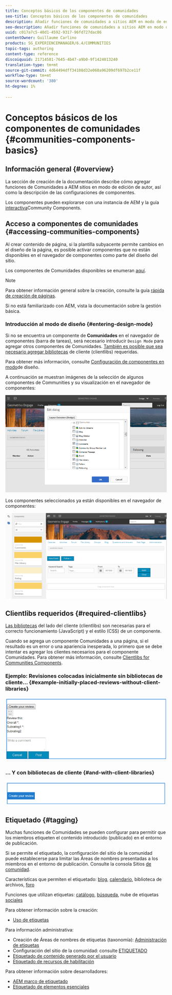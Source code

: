 ```yaml
---
title: Conceptos básicos de los componentes de comunidades
seo-title: Conceptos básicos de los componentes de comunidades
description: Añadir funciones de comunidades a sitios AEM en modo de edición y configurar componentes
seo-description: Añadir funciones de comunidades a sitios AEM en modo de edición y configurar componentes
uuid: c017a7c5-40d1-4592-9317-96fd727dac86
contentOwner: Guillaume Carlino
products: SG_EXPERIENCEMANAGER/6.4/COMMUNITIES
topic-tags: authoring
content-type: reference
discoiquuid: 21714581-7645-4b47-a9b0-9f1424013240
translation-type: tm+mt
source-git-commit: 4d64494dff34108d32e060a96209df697b2ce11f
workflow-type: tm+mt
source-wordcount: '380'
ht-degree: 1%

---
```



# Conceptos básicos de los componentes de comunidades {#communities-components-basics}

## Información general {#overview}

La sección de creación de la documentación describe cómo agregar funciones de Comunidades a AEM sitios en modo de edición de autor, así como la descripción de las configuraciones de componentes.

Los componentes pueden explorarse con una instancia de AEM y la guía [interactiva](components-guide.md)Community Components.

## Acceso a componentes de comunidades {#accessing-communities-components}

Al crear contenido de página, si la plantilla subyacente permite cambios en el diseño de la página, es posible activar componentes que no están disponibles en el navegador de componentes como parte del diseño del sitio.

Los componentes de Comunidades disponibles se enumeran [aquí](author-communities.md#available-communities-components).

>[!NOTE]
>
>Para obtener información general sobre la creación, consulte la guía [rápida de creación de páginas](../../help/sites-authoring/qg-page-authoring.md).
>
>Si no está familiarizado con AEM, vista la documentación sobre la gestión [](../../help/sites-authoring/basic-handling.md)básica.

### Introducción al modo de diseño {#entering-design-mode}

Si no se encuentra un componente de **Comunidades** en el navegador de componentes (barra de tareas), será necesario introducir `Design Mode` para agregar otros componentes de Comunidades. [También es posible que sea necesario agregar bibliotecas](#required-clientlibs) de cliente (clientlibs) requeridas.

Para obtener más información, consulte [Configuración de componentes en modo](../../help/sites-authoring/default-components-designmode.md)de diseño.

A continuación se muestran imágenes de la selección de algunos componentes de Communities y su visualización en el navegador de componentes:

![chlimage_1-424](assets/chlimage_1-424.png)

Los componentes seleccionados ya están disponibles en el navegador de componentes:

![chlimage_1-425](assets/chlimage_1-425.png)

## Clientlibs requeridos {#required-clientlibs}

[Las bibliotecas](../../help/sites-developing/clientlibs.md) del lado del cliente (clientlibs) son necesarias para el correcto funcionamiento (JavaScript) y el estilo (CSS) de un componente.

Cuando se agrega un componente Comunidades a una página, si el resultado es un error o una apariencia inesperada, lo primero que se debe intentar es agregar los clientes necesarios para el componente Comunidades. Para obtener más información, consulte [Clientlibs for Communities Components](clientlibs.md).

### Ejemplo: Revisiones colocadas inicialmente sin bibliotecas de cliente... {#example-initially-placed-reviews-without-client-libraries}

![chlimage_1-426](assets/chlimage_1-426.png)

### ... Y con bibliotecas de cliente {#and-with-client-libraries}

![chlimage_1-427](assets/chlimage_1-427.png)

## Etiquetado {#tagging}

Muchas funciones de Comunidades se pueden configurar para permitir que los miembros etiqueten el contenido introducido (publicado) en el entorno de publicación.

Si se permite el etiquetado, la configuración del sitio de la comunidad puede establecerse para limitar las Áreas de nombres presentadas a los miembros en el entorno de publicación. Consulte la consola Sitios [de comunidad](sites-console.md#tagging).

Características que permiten el etiquetado: [blog](blog-feature.md), [calendario](calendar.md), biblioteca [](file-library.md)de archivos, [foro](forum.md)

Funciones que utilizan etiquetas: [catálogo](catalog.md), [búsqueda](search.md), nube de etiquetas [sociales](tagcloud.md)

Para obtener información sobre la creación:

* [Uso de etiquetas](../../help/sites-authoring/tags.md)

Para información administrativa:

* Creación de Áreas de nombres de etiquetas (taxonomía): [Administración de etiquetas](../../help/sites-administering/tags.md)
* Configuración del sitio de la comunidad: consulte [ETIQUETADO](sites-console.md#tagging)
* [Etiquetado de contenido generado por el usuario](../../help/sites-authoring/tags.md)
* [Etiquetado de recursos de habilitación](tag-resources.md)

Para obtener información sobre desarrolladores:

* [AEM marco de etiquetado](../../help/sites-developing/framework.md)
* [Etiquetado de elementos esenciales](tag.md)

